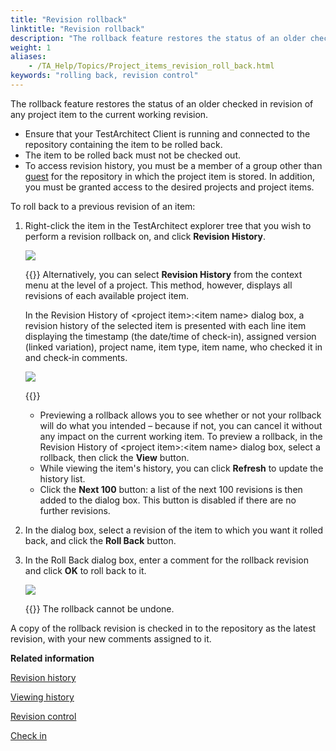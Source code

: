 ```yaml
--- 
title: "Revision rollback"
linktitle: "Revision rollback"
description: "The rollback feature restores the status of an older checked in revision of any project item to the current working revision."
weight: 1
aliases: 
    - /TA_Help/Topics/Project_items_revision_roll_back.html
keywords: "rolling back, revision control"
---
```


The rollback feature restores the status of an older checked in revision of any project item to the current working revision.

-   Ensure that your TestArchitect Client is running and connected to the repository containing the item to be rolled back.
-   The item to be rolled back must not be checked out.
-   To access revision history, you must be a member of a group other than [guest](/administration-guide/users-and-passwords/user-administration/#li_xxn_z22_ms) for the repository in which the project item is stored. In addition, you must be granted access to the desired projects and project items.

To roll back to a previous revision of an item:

1.  Right-click the item in the TestArchitect explorer tree that you wish to perform a revision rollback on, and click **Revision History**.

    ![](/images/TA_Help/Images/History_menu.png)

    {{<tip>}} Alternatively, you can select **Revision History** from the context menu at the level of a project. This method, however, displays all revisions of each available project item.

    In the Revision History of <project item\>:<item name\> dialog box, a revision history of the selected item is presented with each line item displaying the timestamp \(the date/time of check-in\), assigned version \(linked variation\), project name, item type, item name, who checked it in and check-in comments.

    ![](/images/TA_Help/Images/History_roll_back_dialog_box.png)

    {{<tip>}}

    -   Previewing a rollback allows you to see whether or not your rollback will do what you intended – because if not, you can cancel it without any impact on the current working item. To preview a rollback, in the Revision History of <project item\>:<item name\> dialog box, select a rollback, then click the **View** button.
    -   While viewing the item's history, you can click **Refresh** to update the history list.
    -   Click the **Next 100** button: a list of the next 100 revisions is then added to the dialog box. This button is disabled if there are no further revisions.
2.  In the dialog box, select a revision of the item to which you want it rolled back, and click the **Roll Back** button.

3.  In the Roll Back dialog box, enter a comment for the rollback revision and click **OK** to roll back to it.

    ![](/images/TA_Help/Images/History_roll_back_confirm_dialog_box.png)

    {{<warning>}} The rollback cannot be undone.


A copy of the rollback revision is checked in to the repository as the latest revision, with your new comments assigned to it.



**Related information**  


[Revision history](/user-guide/projects-and-project-items/project-items/revision-control/revision-history/)

[Viewing history](/user-guide/projects-and-project-items/project-items/revision-control/revision-history/viewing-history)

[Revision control](/user-guide/projects-and-project-items/project-items/revision-control/)

[Check in](/user-guide/projects-and-project-items/project-items/revision-control/check-in)

